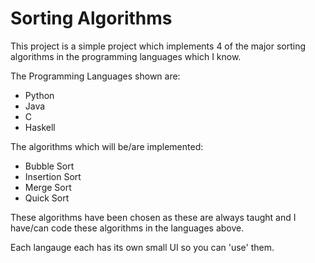 # Sorting Algorithms
This project is a simple project which implements 4 of the major sorting algorithms in the programming languages which I know.

The Programming Languages shown are:
- Python
- Java
- C
- Haskell

The algorithms which will be/are implemented:
- Bubble Sort
- Insertion Sort
- Merge Sort
- Quick Sort

These algorithms have been chosen as these are always taught and I have/can code these algorithms in the languages above. 

Each langauge each has its own small UI so you can 'use' them.
